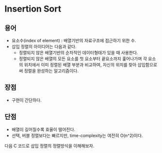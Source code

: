 # Insertion Sort
## 용어
- 요소수(index of element) : 배열기반의 자료구조에 접근하기 위한 수.
- 삽입 정렬의 아이디어는 다음과 같다.
  - 정렬되지 않은 배열기반의 순차적인 데이터형태가 있을 때 사용한다.
  - 정렬되지 않은 배열의 모든 요소를 첫 요소부터 끝요소까지 훑어나가며 각 요소의 위치에서
  이미 정렬된 배열 부분과 비교하여, 자신의 위치를 찾아 삽입함으로써 정렬을 완성하는 알고리즘이다.

## 장점
- 구현이 간단하다.

## 단점
- 배열이 길어질수록 효율이 떨어진다.
- 선택, 버블 정렬보다는 빠르지만, time-complexity는 여전히 O(n^2)이다.


다음 C 코드로 삽입 정렬의 정렬방식을 이해해보자.


```cpp




```
